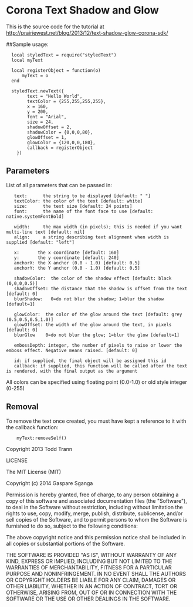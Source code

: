 # Corona Text Shadow and Glow
This is the source code for the tutorial at http://prairiewest.net/blog/2013/12/text-shadow-glow-corona-sdk/


##Sample usage:
```
  local styledText = require("styledText")
  local myText

  local registerObject = function(o)
      myText = o
  end

  styledText.newText({
		text = "Hello World", 
		textColor = {255,255,255,255},
		x = 160,
		y = 200, 
		font = "Arial", 
		size = 24,
		shadowOffset = 2,
		shadowColor = {0,0,0,80},
		glowOffset = 1,
		glowColor = {120,0,0,180},
		callback = registerObject
	})
```

## Parameters

List of all parameters that can be passed in:
```
   text:      the string to be displayed [default: " "]
   textColor: the color of the text [default: white]
   size:      the text size [default: 24 points]
   font:      the name of the font face to use [default: native.systemFontBold]

   width:     the max width (in pixels); this is needed if you want multi-line text [default: nil]
   align:     a string describing text alignment when width is supplied [default: "left"]

   x:       the x coordinate [default: 160]
   y:       the y coordinate [default: 240]
   anchorX: the X anchor (0.0 - 1.0) [default: 0.5]
   anchorY: the Y anchor (0.0 - 1.0) [default: 0.5]

   shadowColor:  the color of the shadow effect [default: black (0,0,0,0.5)]
   shadowOffset: the distance that the shadow is offset from the text [default: 0]
   blurShadow:   0=do not blur the shadow; 1=blur the shadow [default=1]

   glowColor:  the color of the glow around the text [default: grey (0.5,0.5,0.5,1.0)]
   glowOffset: the width of the glow around the text, in pixels [default: 0]
   blurGlow    0=do not blur the glow; 1=blur the glow [default=1]

   embossDepth: integer, the number of pixels to raise or lower the emboss effect. Negative means raised. [default: 0]

   id: if supplied, the final object will be assigned this id
   callback: if supplied, this function will be called after the text is rendered, with the final output as the argument
```

All colors can be specified using floating point (0.0-1.0) or old style integer (0-255)

## Removal

To remove the text once created, you must have kept a reference to it with the callback function:
```
	myText:removeSelf()
```


Copyright 2013 Todd Trann


LICENSE

The MIT License (MIT)

Copyright (c) 2014 Gaspare Sganga

Permission is hereby granted, free of charge, to any person obtaining a copy
of this software and associated documentation files (the "Software"), to deal
in the Software without restriction, including without limitation the rights
to use, copy, modify, merge, publish, distribute, sublicense, and/or sell
copies of the Software, and to permit persons to whom the Software is
furnished to do so, subject to the following conditions:

The above copyright notice and this permission notice shall be included in all
copies or substantial portions of the Software.

THE SOFTWARE IS PROVIDED "AS IS", WITHOUT WARRANTY OF ANY KIND, EXPRESS OR
IMPLIED, INCLUDING BUT NOT LIMITED TO THE WARRANTIES OF MERCHANTABILITY,
FITNESS FOR A PARTICULAR PURPOSE AND NONINFRINGEMENT. IN NO EVENT SHALL THE
AUTHORS OR COPYRIGHT HOLDERS BE LIABLE FOR ANY CLAIM, DAMAGES OR OTHER
LIABILITY, WHETHER IN AN ACTION OF CONTRACT, TORT OR OTHERWISE, ARISING FROM,
OUT OF OR IN CONNECTION WITH THE SOFTWARE OR THE USE OR OTHER DEALINGS IN THE
SOFTWARE.
